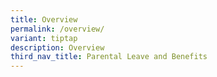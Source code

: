 ```yaml
---
title: Overview
permalink: /overview/
variant: tiptap
description: Overview
third_nav_title: Parental Leave and Benefits
---
```

